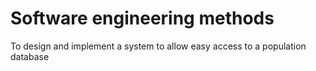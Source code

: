 # Software engineering methods

To design and implement a system to allow easy access to a population database
